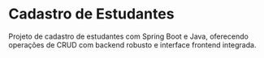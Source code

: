 # Cadastro de Estudantes
Projeto de cadastro de estudantes com Spring Boot e Java, oferecendo operações de CRUD com backend robusto e interface frontend integrada.
